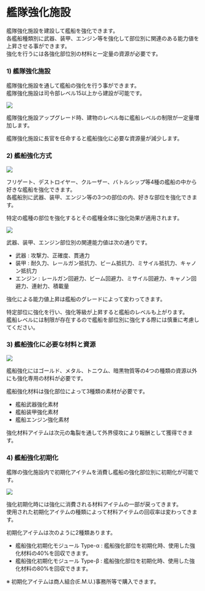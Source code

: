 # 艦隊強化施設

艦隊強化施設を建設して艦船を強化できます。<br>
各艦船種類別に武器、装甲、エンジン等を強化して部位別に関連のある能力値を上昇させる事ができます。<br>
強化を行うには各強化部位別の材料と一定量の資源が必要です。
<br>

### 1) 艦隊強化施設

艦隊強化施設を通して艦船の強化を行う事ができます。<br>
艦隊強化施設は司令部レベル15以上から建設が可能です。

![](http://astrokings.s3.amazonaws.com/html/img/help/108_01.jpg)

艦隊強化施設アップグレード時、建物のレベル毎に艦船レベルの制限が一定量増加します。

艦隊強化施設に長官を任命すると艦船強化に必要な資源量が減少します。
<br>

### 2) 艦船強化方式

![](http://astrokings.s3.amazonaws.com/html/img/help/108_02.jpg)

フリゲート、デストロイヤー、クルーザー、バトルシップ等4種の艦船の中から好きな艦船を強化できます。<br>
各艦船別に武器、装甲、エンジン等の3つの部位の内、好きな部位を強化できます。

特定の艦種の部位を強化するとその艦種全体に強化効果が適用されます。

![](http://astrokings.s3.amazonaws.com/html/img/help/108_03.jpg)

武器、装甲、エンジン部位別の関連能力値は次の通りです。<br>
- 武器 : 攻撃力、正確度、貫通力
- 装甲 : 耐久力、レールガン抵抗力、ビーム抵抗力、ミサイル抵抗力、キャノン抵抗力
- エンジン : レールガン回避力、ビーム回避力、ミサイル回避力、キャノン回避力、連射力、積載量

強化による能力値上昇は艦船のグレードによって変わってきます。

特定部位に強化を行い、強化等級が上昇すると艦船のレベルも上がります。<br>
艦船レベルには制限が存在するので艦船を部位別に強化する際には慎重に考慮してください。
<br>

### 3) 艦船強化に必要な材料と資源

![](http://astrokings.s3.amazonaws.com/html/img/help/108_04.jpg)

艦船強化にはゴールド、メタル、トニウム、暗黒物質等の4つの種類の資源以外にも強化専用の材料が必要です。

艦船強化材料は強化部位によって3種類の素材が必要です。
- 艦船武器強化素材
- 艦船装甲強化素材
- 艦船エンジン強化素材

強化材料アイテムは次元の亀裂を通して外界侵攻により報酬として獲得できます。
<br>

### 4) 艦船強化初期化

艦隊の強化施設内で初期化アイテムを消費し艦船の強化部位別に初期化が可能です。

![](http://astrokings.s3.amazonaws.com/html/img/help/108_05.jpg)

強化初期化時には強化に消費される材料アイテムの一部が戻ってきます。<br>
使用された初期化アイテムの種類によって材料アイテムの回収率は変わってきます。

初期化アイテムは次のように2種類あります。<br>
- 艦船強化初期化モジュール Type-α : 艦船強化部位を初期化時、使用した強化材料の40%を回収できます。
- 艦船強化初期化モジュール Type-β : 艦船強化部位を初期化時、使用した強化材料の80%を回収できます。

※ 初期化アイテムは商人組合(E.M.U.)事務所等で購入できます。

